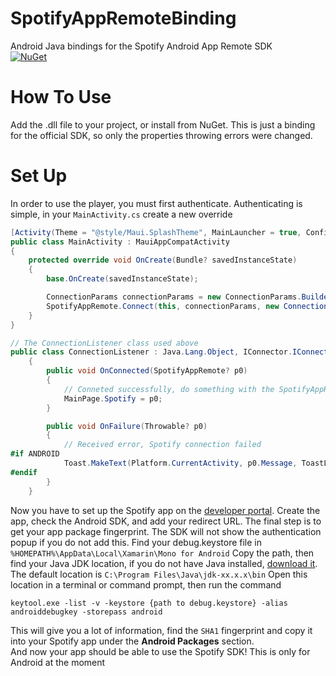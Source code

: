 # SpotifyAppRemoteBinding
 Android Java bindings for the Spotify Android App Remote SDK<br/>
[![NuGet](https://img.shields.io/nuget/v/SpotifyAppRemoteBinding.svg?style=flat-square)](https://www.nuget.org/packages/SpotifyAppRemoteBinding/)

# How To Use
Add the .dll file to your project, or install from NuGet. This is just a binding for the official SDK, so only the properties throwing errors were changed. 

# Set Up
In order to use the player, you must first authenticate. Authenticating is simple, in your `MainActivity.cs` create a new override
```cs
[Activity(Theme = "@style/Maui.SplashTheme", MainLauncher = true, ConfigurationChanges = ConfigChanges.ScreenSize | ConfigChanges.Orientation | ConfigChanges.UiMode | ConfigChanges.ScreenLayout | ConfigChanges.SmallestScreenSize | ConfigChanges.Density)]
public class MainActivity : MauiAppCompatActivity
{
    protected override void OnCreate(Bundle? savedInstanceState)
    {
        base.OnCreate(savedInstanceState);

        ConnectionParams connectionParams = new ConnectionParams.Builder("clientId").SetRedirectUri("http://localhost:5543").ShowAuthView(true).Build();
        SpotifyAppRemote.Connect(this, connectionParams, new ConnectionListener()); // If you're calling this from outside of this function (after the user opens the app), replace `this` with `Platform.CurrentActivity`
    }
}
```

```cs
// The ConnectionListener class used above
public class ConnectionListener : Java.Lang.Object, IConnector.IConnectionListener
    {
        public void OnConnected(SpotifyAppRemote? p0)
        {
            // Conneted successfully, do something with the SpotifyAppRemote
            MainPage.Spotify = p0;
        }

        public void OnFailure(Throwable? p0)
        {
            // Received error, Spotify connection failed
#if ANDROID
            Toast.MakeText(Platform.CurrentActivity, p0.Message, ToastLength.Long).Show();
#endif
        }
    }
```

Now you have to set up the Spotify app on the [developer portal](https://developer.spotify.com/dashboard). 
Create the app, check the Android SDK, and add your redirect URL. The final step is to get your app package fingerprint. The SDK will not show the authentication popup if you do not add this. Find your debug.keystore file in `%HOMEPATH%\AppData\Local\Xamarin\Mono for Android` Copy the path, then find your Java JDK location, if you do not have Java installed, [download it](https://www.oracle.com/java/technologies/javase/jdk18-archive-downloads.html). The default location is `C:\Program Files\Java\jdk-xx.x.x\bin` Open this location in a terminal or command prompt, then run the command 
```
keytool.exe -list -v -keystore {path to debug.keystore} -alias androiddebugkey -storepass android
```
This will give you a lot of information, find the `SHA1` fingerprint and copy it into your Spotify app under the **Android Packages** section. 
<br/>And now your app should be able to use the Spotify SDK! This is only for Android at the moment
